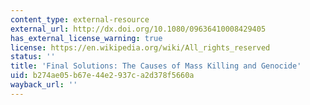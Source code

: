 ```yaml
---
content_type: external-resource
external_url: http://dx.doi.org/10.1080/09636410008429405
has_external_license_warning: true
license: https://en.wikipedia.org/wiki/All_rights_reserved
status: ''
title: 'Final Solutions: The Causes of Mass Killing and Genocide'
uid: b274ae05-b67e-44e2-937c-a2d378f5660a
wayback_url: ''
---
```

